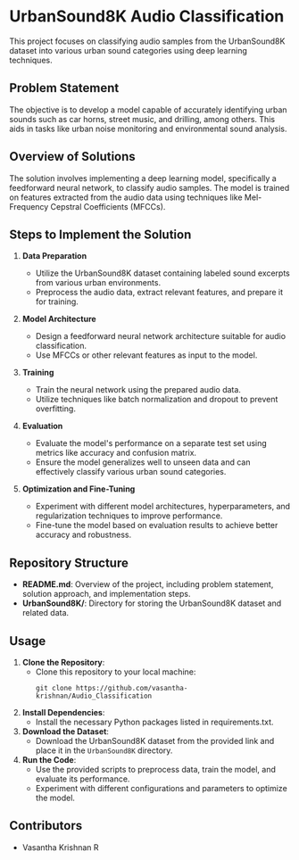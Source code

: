 # UrbanSound8K Audio Classification

This project focuses on classifying audio samples from the UrbanSound8K dataset into various urban sound categories using deep learning techniques.

## Problem Statement
The objective is to develop a model capable of accurately identifying urban sounds such as car horns, street music, and drilling, among others. This aids in tasks like urban noise monitoring and environmental sound analysis.

## Overview of Solutions
The solution involves implementing a deep learning model, specifically a feedforward neural network, to classify audio samples. The model is trained on features extracted from the audio data using techniques like Mel-Frequency Cepstral Coefficients (MFCCs).

## Steps to Implement the Solution
1. **Data Preparation**
   - Utilize the UrbanSound8K dataset containing labeled sound excerpts from various urban environments.
   - Preprocess the audio data, extract relevant features, and prepare it for training.

2. **Model Architecture**
   - Design a feedforward neural network architecture suitable for audio classification.
   - Use MFCCs or other relevant features as input to the model.

3. **Training**
   - Train the neural network using the prepared audio data.
   - Utilize techniques like batch normalization and dropout to prevent overfitting.

4. **Evaluation**
   - Evaluate the model's performance on a separate test set using metrics like accuracy and confusion matrix.
   - Ensure the model generalizes well to unseen data and can effectively classify various urban sound categories.

5. **Optimization and Fine-Tuning**
   - Experiment with different model architectures, hyperparameters, and regularization techniques to improve performance.
   - Fine-tune the model based on evaluation results to achieve better accuracy and robustness.

## Repository Structure
- **README.md**: Overview of the project, including problem statement, solution approach, and implementation steps.
- **UrbanSound8K/**: Directory for storing the UrbanSound8K dataset and related data.

## Usage
1. **Clone the Repository**: 
   - Clone this repository to your local machine:
     ```
     git clone https://github.com/vasantha-krishnan/Audio_Classification
     ```
2. **Install Dependencies**: 
   - Install the necessary Python packages listed in requirements.txt.
3. **Download the Dataset**: 
   - Download the UrbanSound8K dataset from the provided link and place it in the `UrbanSound8K` directory.
4. **Run the Code**: 
   - Use the provided scripts  to preprocess data, train the model, and evaluate its performance.
   - Experiment with different configurations and parameters to optimize the model.

## Contributors
- Vasantha Krishnan R

